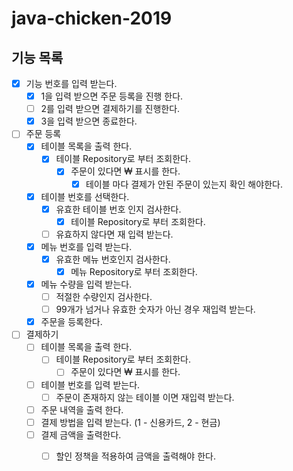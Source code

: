 # java-chicken-2019

## 기능 목록

- [x] 기능 번호를 입력 받는다.
    - [x] 1을 입력 받으면 주문 등록을 진행 한다. 
    - [ ] 2를 입력 받으면 결제하기를 진행한다.
    - [x] 3을 입력 받으면 종료한다.

- [ ] 주문 등록
    - [x] 테이블 목록을 출력 한다.
        - [x] 테이블 Repository로 부터 조회한다.
            - [x] 주문이 있다면 ₩ 표시를 한다.
                - [x] 테이블 마다 결제가 안된 주문이 있는지 확인 해야한다.
    - [x] 테이블 번호를 선택한다.
        - [x] 유효한 테이블 번호 인지 검사한다.
            - [x] 테이블 Repository로 부터 조회한다.
        - [ ] 유효하지 않다면 재 입력 받는다.
    - [x] 메뉴 번호를 입력 받는다.
        - [x] 유효한 메뉴 번호인지 검사한다.
            - [x] 메뉴 Repository로 부터 조회한다.
    - [x] 메뉴 수량을 입력 받는다.
        - [ ] 적절한 수량인지 검사한다.
        - [ ] 99개가 넘거나 유효한 숫자가 아닌 경우 재입력 받는다.
    - [x] 주문을 등록한다.
    
- [ ] 결제하기
    - [ ] 테이블 목록을 출력 한다.
        - [ ] 테이블 Repository로 부터 조회한다.
            - [ ] 주문이 있다면 ₩ 표시를 한다.
    - [ ] 테이블 번호를 입력 받는다.
        - [ ] 주문이 존재하지 않는 테이블 이면 재입력 받는다.
    - [ ] 주문 내역을 출력 한다.
    - [ ] 결제 방법을 입력 받는다. (1 - 신용카드, 2 - 현금)
    - [ ] 결제 금액을 출력한다.
        - [ ] 할인 정책을 적용하여 금액을 출력해야 한다.
      
